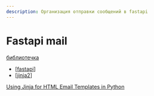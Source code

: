 ```yaml
---
description: Организация отправки сообщений в fastapi
---
```

# Fastapi mail

[библиотечка](https://sabuhish.github.io/fastapi-mail/#fastapi-mail)

- [[fastapi]]
- [[jinja2]]

[Using Jinja for HTML Email Templates in Python](https://frankcorso.dev/email-html-templates-jinja-python.html)

[//begin]: # "Autogenerated link references for markdown compatibility"
[fastapi]: ../lists/fastapi "Fastapi"
[jinja2]: jinja2 "Jinja2"
[//end]: # "Autogenerated link references"